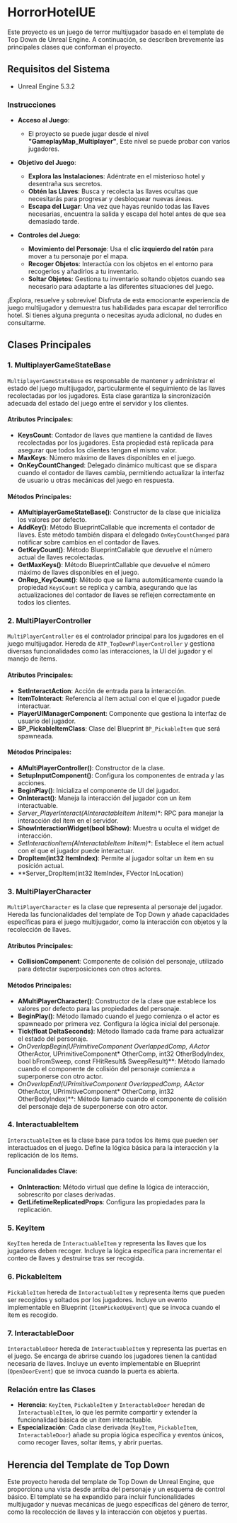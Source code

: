 # HorrorHotelUE

Este proyecto es un juego de terror multijugador basado en el template de Top Down de Unreal Engine. A continuación, se describen brevemente las principales clases que conforman el proyecto.

## Requisitos del Sistema

- Unreal Engine 5.3.2

### Instrucciones

- **Acceso al Juego**:
  - El proyecto se puede jugar desde el nivel **"GameplayMap_Multiplayer"**, Este nivel se puede probar con varios jugadores.

- **Objetivo del Juego**:
  - **Explora las Instalaciones**: Adéntrate en el misterioso hotel y desentraña sus secretos.
  - **Obtén las Llaves**: Busca y recolecta las llaves ocultas que necesitarás para progresar y desbloquear nuevas áreas.
  - **Escapa del Lugar**: Una vez que hayas reunido todas las llaves necesarias, encuentra la salida y escapa del hotel antes de que sea demasiado tarde.

- **Controles del Juego**:
  - **Movimiento del Personaje**: Usa el **clic izquierdo del ratón** para mover a tu personaje por el mapa.
  - **Recoger Objetos**: Interactúa con los objetos en el entorno para recogerlos y añadirlos a tu inventario.
  - **Soltar Objetos**: Gestiona tu inventario soltando objetos cuando sea necesario para adaptarte a las diferentes situaciones del juego.

¡Explora, resuelve y sobrevive! Disfruta de esta emocionante experiencia de juego multijugador y demuestra tus habilidades para escapar del terrorífico hotel. Si tienes alguna pregunta o necesitas ayuda adicional, no dudes en consultarme.

## Clases Principales


### 1. MultiplayerGameStateBase

`MultiplayerGameStateBase` es responsable de mantener y administrar el estado del juego multijugador, particularmente el seguimiento de las llaves recolectadas por los jugadores. Esta clase garantiza la sincronización adecuada del estado del juego entre el servidor y los clientes.

#### Atributos Principales:
- **KeysCount**: Contador de llaves que mantiene la cantidad de llaves recolectadas por los jugadores. Esta propiedad está replicada para asegurar que todos los clientes tengan el mismo valor.
- **MaxKeys**: Número máximo de llaves disponibles en el juego.
- **OnKeyCountChanged**: Delegado dinámico multicast que se dispara cuando el contador de llaves cambia, permitiendo actualizar la interfaz de usuario u otras mecánicas del juego en respuesta.

#### Métodos Principales:
- **AMultiplayerGameStateBase()**: Constructor de la clase que inicializa los valores por defecto.
- **AddKey()**: Método BlueprintCallable que incrementa el contador de llaves. Este método también dispara el delegado `OnKeyCountChanged` para notificar sobre cambios en el contador de llaves.
- **GetKeyCount()**: Método BlueprintCallable que devuelve el número actual de llaves recolectadas.
- **GetMaxKeys()**: Método BlueprintCallable que devuelve el número máximo de llaves disponibles en el juego.
- **OnRep_KeyCount()**: Método que se llama automáticamente cuando la propiedad `KeysCount` se replica y cambia, asegurando que las actualizaciones del contador de llaves se reflejen correctamente en todos los clientes.


### 2. MultiPlayerController

`MultiPlayerController` es el controlador principal para los jugadores en el juego multijugador. Hereda de `ATP_TopDownPlayerController` y gestiona diversas funcionalidades como las interacciones, la UI del jugador y el manejo de ítems.

#### Atributos Principales:

- **SetInteractAction**: Acción de entrada para la interacción.
- **ItemToInteract**: Referencia al ítem actual con el que el jugador puede interactuar.
- **PlayerUIManagerComponent**: Componente que gestiona la interfaz de usuario del jugador.
- **BP_PickableItemClass**: Clase del Blueprint `BP_PickableItem` que será spawneada.

#### Métodos Principales:

- **AMultiPlayerController()**: Constructor de la clase.
- **SetupInputComponent()**: Configura los componentes de entrada y las acciones.
- **BeginPlay()**: Inicializa el componente de UI del jugador.
- **OnInteract()**: Maneja la interacción del jugador con un ítem interactuable.
- **Server_PlayerInteract(AInteractableItem* InItem)**: RPC para manejar la interacción del ítem en el servidor.
- **ShowInteractionWidget(bool bShow)**: Muestra u oculta el widget de interacción.
- **SetInteractionItem(AInteractableItem* InItem)**: Establece el ítem actual con el que el jugador puede interactuar.
- **DropItem(int32 ItemIndex)**: Permite al jugador soltar un ítem en su posición actual.
- **Server_DropItem(int32 ItemIndex, FVector InLocation)



### 3. MultiPlayerCharacter
`MultiPlayerCharacter` es la clase que representa al personaje del jugador. Hereda las funcionalidades del template de Top Down y añade capacidades específicas para el juego multijugador, como la interacción con objetos y la recolección de llaves.

#### Atributos Principales:

- **CollisionComponent**: Componente de colisión del personaje, utilizado para detectar superposiciones con otros actores.

#### Métodos Principales:

- **AMultiPlayerCharacter()**: Constructor de la clase que establece los valores por defecto para las propiedades del personaje.
- **BeginPlay()**: Método llamado cuando el juego comienza o el actor es spawneado por primera vez. Configura la lógica inicial del personaje.
- **Tick(float DeltaSeconds)**: Método llamado cada frame para actualizar el estado del personaje.
- **OnOverlapBegin(UPrimitiveComponent* OverlappedComp, AActor* OtherActor, UPrimitiveComponent* OtherComp, int32 OtherBodyIndex, bool bFromSweep, const FHitResult& SweepResult)**: Método llamado cuando el componente de colisión del personaje comienza a superponerse con otro actor.
- **OnOverlapEnd(UPrimitiveComponent* OverlappedComp, AActor* OtherActor, UPrimitiveComponent* OtherComp, int32 OtherBodyIndex)**: Método llamado cuando el componente de colisión del personaje deja de superponerse con otro actor.

### 4. InteractuableItem

`InteractuableItem` es la clase base para todos los ítems que pueden ser interactuados en el juego. Define la lógica básica para la interacción y la replicación de los ítems.

#### Funcionalidades Clave:
- **OnInteraction**: Método virtual que define la lógica de interacción, sobrescrito por clases derivadas.
- **GetLifetimeReplicatedProps**: Configura las propiedades para la replicación.

### 5. KeyItem

`KeyItem` hereda de `InteractuableItem` y representa las llaves que los jugadores deben recoger. Incluye la lógica específica para incrementar el conteo de llaves y destruirse tras ser recogida.

### 6. PickableItem

`PickableItem` hereda de `InteractuableItem` y representa ítems que pueden ser recogidos y soltados por los jugadores. Incluye un evento implementable en Blueprint (`ItemPickedUpEvent`) que se invoca cuando el ítem es recogido.

### 7. InteractableDoor

`InteractableDoor` hereda de `InteractuableItem` y representa las puertas en el juego. Se encarga de abrirse cuando los jugadores tienen la cantidad necesaria de llaves. Incluye un evento implementable en Blueprint (`OpenDoorEvent`) que se invoca cuando la puerta es abierta.

### Relación entre las Clases

- **Herencia**: `KeyItem`, `PickableItem` y `InteractableDoor` heredan de `InteractuableItem`, lo que les permite compartir y extender la funcionalidad básica de un ítem interactuable.
- **Especialización**: Cada clase derivada (`KeyItem`, `PickableItem`, `InteractableDoor`) añade su propia lógica específica y eventos únicos, como recoger llaves, soltar ítems, y abrir puertas.

## Herencia del Template de Top Down

Este proyecto hereda del template de Top Down de Unreal Engine, que proporciona una vista desde arriba del personaje y un esquema de control básico. El template se ha expandido para incluir funcionalidades multijugador y nuevas mecánicas de juego específicas del género de terror, como la recolección de llaves y la interacción con objetos y puertas.
